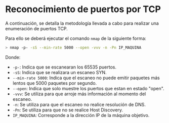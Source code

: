 # Reconocimiento de puertos por TCP

A continuación, se detalla la metodología llevada a cabo para realizar una enumeración de puertos TCP.

Para ello se deberá ejecutar el comando `nmap` de la siguiente forma:

```bash
> nmap -p- -sS --min-rate 5000 --open -vvv -n -Pn IP_MAQUINA
```

Donde:
- `-p-`: Indica que se escanearan los 65535 puertos.
- `-sS`: Indica que se realizara un escaneo SYN.
- `--min-rate 5000`: Indica que el escaneo no puede emitir paquetes más lentos que 5000 paquetes por segundo.
- `--open`: Indica que solo muestre los puertos que estan en estado "open".
- `-vvv`: Se utiliza para que arroje más información al momento del escaneo.
- `-n`: Se utiliza para que el escaneo no realice resolución de DNS.
- `-Pn`: Se utiliza para que no se realice Host Discovery.
-  `IP_MAQUINA`: Corresponde a la dirección IP de la máquina objetivo.